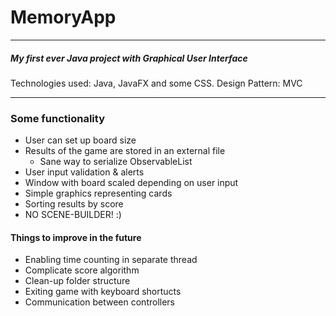 # MemoryApp 
---
##### My first ever Java project with Graphical User Interface
Technologies used: Java, JavaFX and some CSS.
Design Pattern: MVC
***
### Some functionality
- User can set up board size
- Results of the game are stored in an external file
    - Sane way to serialize ObservableList
- User input validation & alerts
- Window with board scaled depending on user input
- Simple graphics representing cards
- Sorting results by score
- NO SCENE-BUILDER! :)


#### Things to improve in the future
- Enabling time counting in separate thread
- Complicate score algorithm
- Clean-up folder structure
- Exiting game with keyboard shortucts
- Communication between controllers
